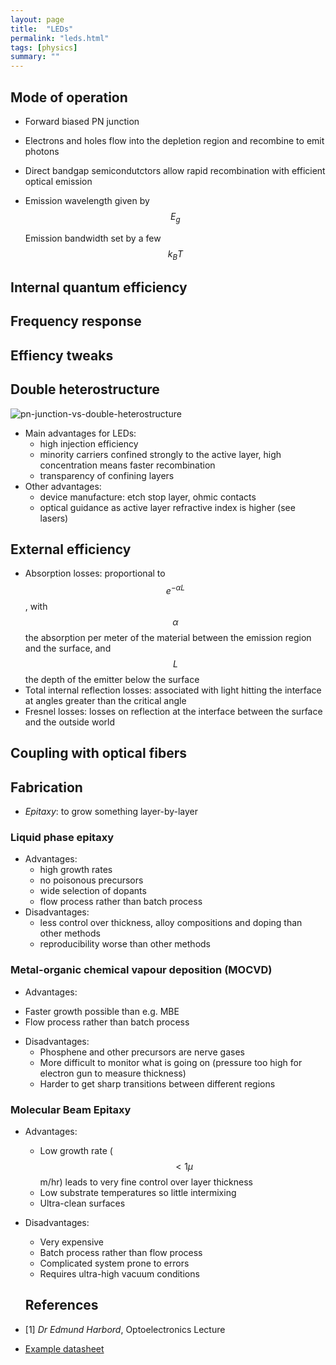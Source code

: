 ```yaml
---
layout: page
title:  "LEDs"
permalink: "leds.html"
tags: [physics]
summary: ""
---
```


## Mode of operation
* Forward biased PN junction
* Electrons and holes flow into the depletion region and recombine to emit photons
* Direct bandgap semicondutctors allow rapid recombination with efficient optical emission
* Emission wavelength given by $$E_g$$
  
  Emission bandwidth set by a few $$k_B T$$
## Internal quantum efficiency
## Frequency response
## Effiency tweaks
## Double heterostructure

![pn-junction-vs-double-heterostructure](/images/physics/pn-junction-double-heterostructure.png)

* Main advantages for LEDs:
  - high injection efficiency
  - minority carriers confined strongly to the active layer, high concentration means faster recombination
  - transparency of confining layers
* Other advantages:
  - device manufacture: etch stop layer, ohmic contacts
  - optical guidance as active layer refractive index is higher (see lasers)

## External efficiency
* Absorption losses: proportional to $$e^{- \alpha L}$$, 
  with $$\alpha$$ the absorption per meter of the material between the emission region and the surface, 
  and $$L$$ the depth of the emitter below the surface
* Total internal reflection losses: 
  associated with light hitting the interface at angles greater than the critical angle
* Fresnel losses: losses on reflection at the interface between the surface and the outside world

## Coupling with optical fibers
## Fabrication
* *Epitaxy*: to grow something layer-by-layer

### Liquid phase epitaxy
* Advantages:
  - high growth rates
  - no poisonous precursors
  - wide selection of dopants
  - flow process rather than batch process
* Disadvantages:
  - less control over thickness, alloy compositions and doping than other methods
  - reproducibility worse than other methods

### Metal-organic chemical vapour deposition (MOCVD)
* Advantages:
 - Faster growth possible than e.g.
MBE
 - Flow process rather than batch
process
* Disadvantages:
  - Phosphene and other precursors are nerve gases
  - More difficult to monitor what is going on (pressure too high for electron gun to measure thickness)
  - Harder to get sharp transitions between different regions

### Molecular Beam Epitaxy
* Advantages:
  - Low growth rate ($$<1 \mu$$m/hr) leads to very fine control over layer thickness
  - Low substrate temperatures so little intermixing
  - Ultra-clean surfaces
* Disadvantages:
  - Very expensive
  - Batch process rather than flow process
  - Complicated system prone to errors
  - Requires ultra-high vacuum conditions

  ## References
* [1] *Dr Edmund Harbord*, Optoelectronics Lecture 
* [Example datasheet](https://docs-emea.rs-online.com/webdocs/0e1b/0900766b80e1b0e4.pdf)